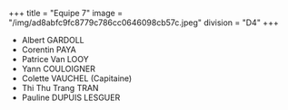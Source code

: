 +++
title = "Equipe 7"
image = "/img/ad8abfc9fc8779c786cc0646098cb57c.jpeg"
division = "D4"
+++


* Albert GARDOLL
* Corentin PAYA
* Patrice Van LOOY
* Yann COULOIGNER
* Colette VAUCHEL (Capitaine)
* Thi Thu Trang TRAN
* Pauline DUPUIS LESGUER
